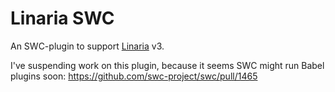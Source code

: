 # Linaria SWC

An SWC-plugin to support [Linaria](https://linaria.dev/) v3.

I've suspending work on this plugin, because it seems SWC might run Babel plugins soon: https://github.com/swc-project/swc/pull/1465
